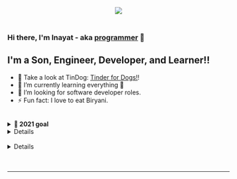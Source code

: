 <p align="center">
  <img src="https://user-images.githubusercontent.com/5679180/79618120-0daffb80-80be-11ea-819e-d2b0fa904d07.gif" width="27px">
  <br><br>

### Hi there, I'm Inayat - aka [programmer][website] 👋

## I'm a Son, Engineer, Developer, and Learner!!

- 🔭 Take a look at TinDog: [Tinder for Dogs!][TinDog]!
- 🌱 I’m currently learning everything 🤣
- 🔎 I’m looking for software developer roles.
- ⚡ Fun fact: I love to eat Biryani.
<br><br>

<details>

  <summary><b>  🥅 2021 goal</b></summary>
  I want to learn Web-development this year.<br>I'm currently Learning and making projects using the languages I am learning along the way which is awesome, exciting and challenging at the same time. I'm hoping to print this on a cartridge when I'm done so you can actually experience it on your screen!
</details>

<details>
### Connect with me:

[<img align="left" alt="Inayatx | GitHub" width="22px" src="https://raw.githubusercontent.com/iconic/open-iconic/master/svg/globe.svg" />][website]
[<img align="left" alt="Inayatx | LinkedIn" width="22px" src="https://cdn.jsdelivr.net/npm/simple-icons@v3/icons/linkedin.svg" />][linkedin]
[<img align="left" alt="Inayatx | Email" width="22px" src="https://simpleicons.org/icons/minutemailer.svg" />][Email]
</details>

<br />

<details>
### Languages and Tools:

<img align="left" alt="Atom Text Editor" width="26px" src="https://raw.githubusercontent.com/github/explore/80688e429a7d4ef2fca1e82350fe8e3517d3494d/topics/atom/atom.png" />
<img align="left" alt="HTML5" width="26px" src="https://raw.githubusercontent.com/github/explore/80688e429a7d4ef2fca1e82350fe8e3517d3494d/topics/html/html.png" />
<img align="left" alt="CSS3" width="26px" src="https://raw.githubusercontent.com/github/explore/80688e429a7d4ef2fca1e82350fe8e3517d3494d/topics/css/css.png" />
<img align="left" alt="JavaScript" width="26px" src="https://raw.githubusercontent.com/github/explore/80688e429a7d4ef2fca1e82350fe8e3517d3494d/topics/javascript/javascript.png" />
<img align="left" alt="Node.js" width="26px" src="https://raw.githubusercontent.com/github/explore/80688e429a7d4ef2fca1e82350fe8e3517d3494d/topics/nodejs/nodejs.png" />
<img align="left" alt="GitHub" width="26px" src="https://raw.githubusercontent.com/github/explore/78df643247d429f6cc873026c0622819ad797942/topics/github/github.png" />
<img align="left" alt="Terminal" width="26px" src="https://raw.githubusercontent.com/github/explore/80688e429a7d4ef2fca1e82350fe8e3517d3494d/topics/terminal/terminal.png" />
<img align="left" alt="Express.js" width="26px" src="https://raw.githubusercontent.com/github/explore/80688e429a7d4ef2fca1e82350fe8e3517d3494d/topics/express/express.png" />
</details>
<br />
<br />

---

[website]: https://inayatx.github.io/website/
[TinDog]: https://inayatx.github.io/TinDog/
[Email]: mailto:inayatagaria@gmail.com
[linkedin]: https://www.linkedin.com/in/inayatx/
